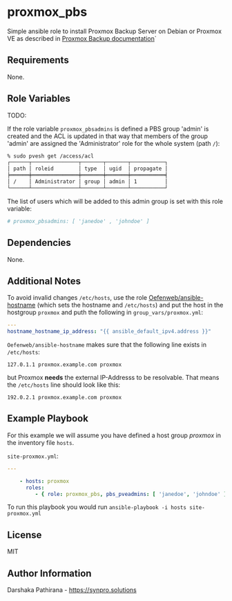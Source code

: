 proxmox_pbs
===========

Simple ansible role to install Proxmox Backup Server on Debian or Proxmox VE as described in [Proxmox Backup documentation](https://pbs.proxmox.com/docs/installation.html)`

Requirements
------------

None.

Role Variables
--------------

TODO:

  If the role variable `proxmox_pbsadmins` is defined a PBS group 'admin' is
  created and the ACL is updated in that way that members of the group 'admin'
  are assigned the 'Administrator' role for the whole system (path `/`):

  ```sh
  % sudo pvesh get /access/acl
  ┌──────┬───────────────┬───────┬───────┬───────────┐
  │ path │ roleid        │ type  │ ugid  │ propagate │
  ╞══════╪═══════════════╪═══════╪═══════╪═══════════╡
  │ /    │ Administrator │ group │ admin │ 1         │
  └──────┴───────────────┴───────┴───────┴───────────┘
  ```

  The list of users which will be added to this admin group is set with this role variable:

  ```yaml
  # proxmox_pbsadmins: [ 'janedoe' , 'johndoe' ]
  ```

Dependencies
------------

None.

Additional Notes
----------------

To avoid invalid changes `/etc/hosts`, use the role [Oefenweb/ansible-hostname](https://github.com/Oefenweb/ansible-hostname) (which sets the hostname and `/etc/hosts`) and put the host in the hostgroup `proxmox` and puth the following in `group_vars/proxmox.yml`:

```yaml
---
hostname_hostname_ip_address: "{{ ansible_default_ipv4.address }}"
```

`Oefenweb/ansible-hostname` makes sure that the following line exists in `/etc/hosts`:

```lang-txt
127.0.1.1 proxmox.example.com proxmox
```

but Proxmox **needs** the external IP-Addresss to be resolvable. That means the `/etc/hosts` line should look like this:

```lang-txt
192.0.2.1 proxmox.example.com proxmox
```

Example Playbook
----------------

For this example we will assume you have defined a host group *proxmox* in the inventory file `hosts`.

`site-proxmox.yml`:

```yaml
---

    - hosts: proxmox
      roles:
         - { role: proxmox_pbs, pbs_pveadmins: [ 'janedoe', 'johndoe' ] }
```

To run this playbook you would run `ansible-playbook -i hosts site-proxmox.yml`

License
-------

MIT

Author Information
------------------

Darshaka Pathirana - <https://synpro.solutions>
